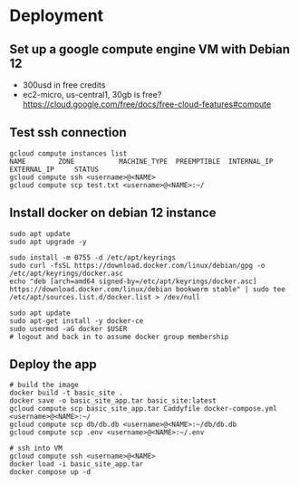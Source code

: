 # Deployment

## Set up a google compute engine VM with Debian 12

- 300usd in free credits
- ec2-micro, us-central1, 30gb is free? https://cloud.google.com/free/docs/free-cloud-features#compute


## Test ssh connection

```shell
gcloud compute instances list
NAME        ZONE           MACHINE_TYPE  PREEMPTIBLE  INTERNAL_IP  EXTERNAL_IP     STATUS
gcloud compute ssh <username>@<NAME>
gcloud compute scp test.txt <username>@<NAME>:~/
```


## Install docker on debian 12 instance

```shell
sudo apt update
sudo apt upgrade -y

sudo install -m 0755 -d /etc/apt/keyrings
sudo curl -fsSL https://download.docker.com/linux/debian/gpg -o /etc/apt/keyrings/docker.asc
echo "deb [arch=amd64 signed-by=/etc/apt/keyrings/docker.asc] https://download.docker.com/linux/debian bookworm stable" | sudo tee /etc/apt/sources.list.d/docker.list > /dev/null

sudo apt update
sudo apt-get install -y docker-ce
sudo usermod -aG docker $USER
# logout and back in to assume docker group membership
```

## Deploy the app

```shell
# build the image
docker build -t basic_site .
docker save -o basic_site_app.tar basic_site:latest
gcloud compute scp basic_site_app.tar Caddyfile docker-compose.yml <username>@<NAME>:~/
gcloud compute scp db/db.db <username>@<NAME>:~/db/db.db
gcloud compute scp .env <username>@<NAME>:~/.env

# ssh into VM
gcloud compute ssh <username>@<NAME>
docker load -i basic_site_app.tar
docker compose up -d
```

